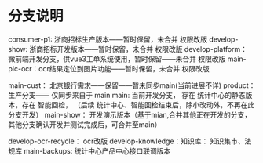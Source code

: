 # 分支说明
consumer-p1: 浙商招标生产版本——暂时保留，未合并 权限改版
develop-show: 浙商招标开发版本——暂时保留，未合并 权限改版
develop-platform：  微前端开发分支，供vue3工单系统使用，暂时保留——未合并 权限改版
main-pic-ocr：ocr结果定位到图片功能——暂时保留，未合并 权限改版

main-cust： 北京银行需求——保留——暂未同步main(当前进展不详)
product：  生产分支—— 仅同步来自于 main
main: 当前开发分支，  存在 统计中心的静态版本，存在 智能回检， （后续 统计中心、智能回检结束后，除小改动外，不再在此分支开发）
main-show： 开发演示版本（基于mian,合并其他正在开发的分支，其他分支确认开发并测试完成后，可合并至main）

develop-ocr-recycle： ocr改版
develop-knowledge：知识库：  知识集市、法规库
main-backups: 统计中心产品中心接口联调版本